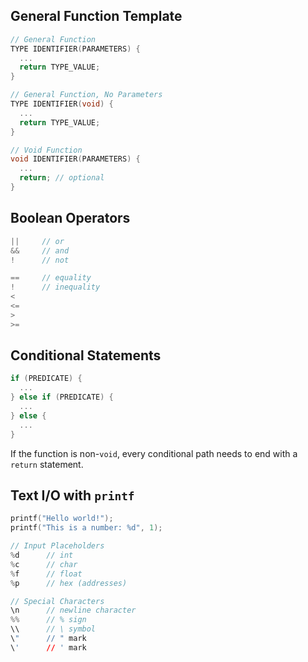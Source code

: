 ## General Function Template
```C
// General Function
TYPE IDENTIFIER(PARAMETERS) {
  ...
  return TYPE_VALUE;
}

// General Function, No Parameters
TYPE IDENTIFIER(void) {
  ...
  return TYPE_VALUE;
}

// Void Function
void IDENTIFIER(PARAMETERS) {
  ...
  return; // optional
}

```

## Boolean Operators
```C
||     // or
&&     // and
!      // not

==     // equality
!      // inequality
<
<=
>
>=

```

## Conditional Statements
```C
if (PREDICATE) {
  ...
} else if (PREDICATE) {
  ...
} else {
  ...
}

```
If the function is non-`void`, every conditional path needs to end with a `return` statement.

## Text I/O with `printf`
```C
printf("Hello world!");
printf("This is a number: %d", 1);

// Input Placeholders
%d      // int
%c      // char
%f      // float
%p      // hex (addresses)

// Special Characters
\n      // newline character
%%      // % sign
\\      // \ symbol
\"      // " mark
\'      // ' mark

```















